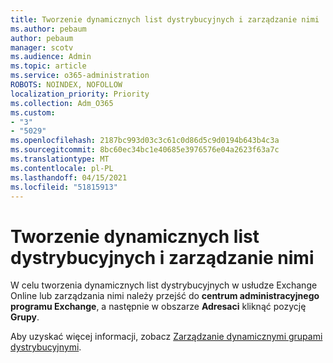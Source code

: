 ```yaml
---
title: Tworzenie dynamicznych list dystrybucyjnych i zarządzanie nimi
ms.author: pebaum
author: pebaum
manager: scotv
ms.audience: Admin
ms.topic: article
ms.service: o365-administration
ROBOTS: NOINDEX, NOFOLLOW
localization_priority: Priority
ms.collection: Adm_O365
ms.custom:
- "3"
- "5029"
ms.openlocfilehash: 2187bc993d03c3c61c0d86d5c9d0194b643b4c3a
ms.sourcegitcommit: 8bc60ec34bc1e40685e3976576e04a2623f63a7c
ms.translationtype: MT
ms.contentlocale: pl-PL
ms.lasthandoff: 04/15/2021
ms.locfileid: "51815913"
---
```

# <a name="creating-and-managing-dynamic-distribution-lists"></a>Tworzenie dynamicznych list dystrybucyjnych i zarządzanie nimi

W celu tworzenia dynamicznych list dystrybucyjnych w usłudze Exchange Online lub zarządzania nimi należy przejść do **centrum administracyjnego programu Exchange**, a następnie w obszarze **Adresaci** kliknąć pozycję **Grupy**.

Aby uzyskać więcej informacji, zobacz [Zarządzanie dynamicznymi grupami dystrybucyjnymi](https://docs.microsoft.com/exchange/recipients-in-exchange-online/manage-dynamic-distribution-groups/manage-dynamic-distribution-groups).
